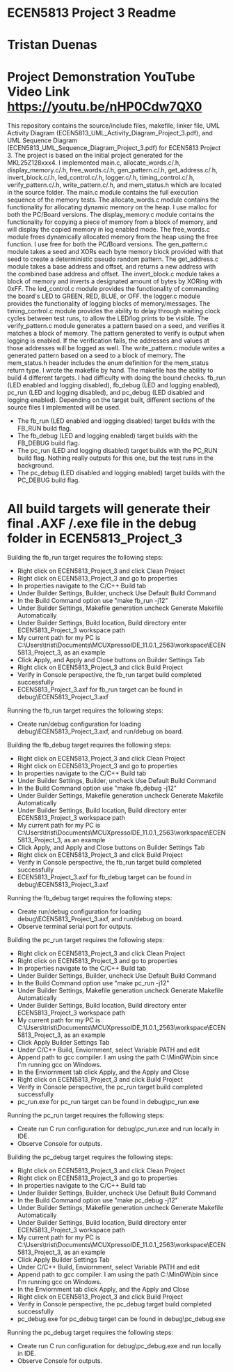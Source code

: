 # ECEN5813 Project 3 Readme
# Tristan Duenas
# Project Demonstration YouTube Video Link https://youtu.be/nHP0Cdw7QX0

This repository contains the source/include files, makefile, linker file, UML Activity Diagram (ECEN5813_UML_Activity_Diagram_Project_3.pdf), and UML Sequence Diagram (ECEN5813_UML_Sequence_Diagram_Project_3.pdf) for ECEN5813 Project 3.
The project is based on the initial project generated for the MKL25Z128xxx4.
I implemented main.c, allocate_words.c/.h, display_memory.c/.h, free_words.c/.h, gen_pattern.c/.h, get_address.c/.h, invert_block.c/.h, led_control.c/.h,
logger.c/.h, timing_control.c/.h, verify_pattern.c/.h, write_pattern.c/.h, and mem_status.h
which are located in the source folder.
The main.c module contains the full execution sequence of the memory tests.
The allocate_words.c module contains the functionality for allocating dynamic memory on the heap. I use malloc for both the PC/Board versions.
The display_memory.c module contains the functionality for copying a piece of memory from a block of memory, and will display the copied memory in
log enabled mode.
The free_words.c module frees dynamically allocated memory from the heap using the free function. I use free for both the PC/Board versions.
The gen_pattern.c module takes a seed and XORs each byte memory block provided with that seed to create a deterministic pseudo random pattern.
The get_address.c module takes a base address and offset, and returns a new address with the combined base address and offset.
The invert_block.c module takes a block of memory and inverts a designated amount of bytes by XORing with 0xFF.
The led_control.c module provides the functionality of commanding the board's LED to GREEN, RED, BLUE, or OFF.
the logger.c module provides the functionality of logging blocks of memory/messages.
The timing_control.c module provides the ability to delay through waiting clock cycles between test runs, to allow the LED/log 
prints to be visible.
The verify_pattern.c module generates a pattern based on a seed, and verifies it matches a block of memory. The pattern generated to verify 
is output when logging is enabled. If the verification fails, the addresses and values at those addresses will be logged as well.
The write_pattern.c module writes a generated pattern based on a seed to a block of memory.
The mem_status.h header includes the enum definition for the mem_status return type.
I wrote the makefile by hand. The makefile has the ability to build 4 different targets.
I had difficulty with doing the bound checks.
fb_run (LED enabled and logging disabled), fb_debug (LED and logging enabled), pc_run (LED and logging disabled), and pc_debug (LED disabled and logging enabled).
Depending on the target built, different sections of the source files I implemented will be used.
- The fb_run (LED enabled and logging disabled) target builds with the FB_RUN build flag.
- The fb_debug (LED and logging enabled) target builds with the FB_DEBUG build flag.
- The pc_run (LED and logging disabled) target builds with the PC_RUN build flag. Nothing really outputs for this one, but the test runs in the background.
- The pc_debug (LED disabled and logging enabled) target builds with the PC_DEBUG build flag.

# All build targets will generate their final .AXF /.exe file in the debug folder in ECEN5813_Project_3

Building the fb_run target requires the following steps:

- Right click on ECEN5813_Project_3 and click Clean Project
- Right click on ECEN5813_Project_3 and go to properties
- In properties navigate to the C/C++ Build tab
- Under Builder Settings, Builder, uncheck Use Default Build Command
- In the Build Command option use "make fb_run -j12"
- Under Builder Settings, Makefile generation uncheck Generate Makefile Automatically
- Under Builder Settings, Build location, Build directory enter ECEN5813_Project_3 workspace path
- My current path for my PC is C:\Users\trist\Documents\MCUXpressoIDE_11.0.1_2563\workspace\ECEN5813_Project_3, as an example
- Click Apply, and Apply and Close buttons on Builder Settings Tab
- Right click on ECEN5813_Project_3 and click Build Project
- Verify in Console perspective, the fb_run target build completed successfully
- ECEN5813_Project_3.axf for fb_run target can be found in debug\ECEN5813_Project_3.axf

Running the fb_run target requires the following steps:

- Create run/debug configuration for loading debug\ECEN5813_Project_3.axf, and run/debug on board.

Building the fb_debug target requires the following steps:

- Right click on ECEN5813_Project_3 and click Clean Project
- Right click on ECEN5813_Project_3 and go to properties
- In properties navigate to the C/C++ Build tab
- Under Builder Settings, Builder, uncheck Use Default Build Command
- In the Build Command option use "make fb_debug -j12"
- Under Builder Settings, Makefile generation uncheck Generate Makefile Automatically
- Under Builder Settings, Build location, Build directory enter ECEN5813_Project_3 workspace path
- My current path for my PC is C:\Users\trist\Documents\MCUXpressoIDE_11.0.1_2563\workspace\ECEN5813_Project_3, as an example
- Click Apply, and Apply and Close buttons on Builder Settings Tab
- Right click on ECEN5813_Project_3 and click Build Project
- Verify in Console perspective, the fb_run target build completed successfully
- ECEN5813_Project_3.axf for fb_debug target can be found in debug\ECEN5813_Project_3.axf

Running the fb_debug target requires the following steps:

- Create run/debug configuration for loading debug\ECEN5813_Project_3.axf, and run/debug on board.
- Observe terminal serial port for outputs.

Building the pc_run target requires the following steps:

- Right click on ECEN5813_Project_3 and click Clean Project
- Right click on ECEN5813_Project_3 and go to properties
- In properties navigate to the C/C++ Build tab
- Under Builder Settings, Builder, uncheck Use Default Build Command
- In the Build Command option use "make pc_run -j12"
- Under Builder Settings, Makefile generation uncheck Generate Makefile Automatically
- Under Builder Settings, Build location, Build directory enter ECEN5813_Project_3 workspace path
- My current path for my PC is C:\Users\trist\Documents\MCUXpressoIDE_11.0.1_2563\workspace\ECEN5813_Project_3, as an example
- Click Apply Builder Settings Tab
- Under C/C++ Build, Enviornment, select Variable PATH and edit
- Append path to gcc compiler. I am using the path C:\MinGW\bin since I'm running gcc on Windows.
- In the Enviornment tab click Apply, and the Apply and Close
- Right click on ECEN5813_Project_3 and click Build Project
- Verify in Console perspective, the pc_run target build completed successfully
- pc_run.exe for pc_run target can be found in debug\pc_run.exe

Running the pc_run target requires the following steps:

- Create run C run configuration for debug\pc_run.exe and run locally in IDE. 
- Observe Console for outputs.

Building the pc_debug target requires the following steps:
- Right click on ECEN5813_Project_3 and click Clean Project
- Right click on ECEN5813_Project_3 and go to properties
- In properties navigate to the C/C++ Build tab
- Under Builder Settings, Builder, uncheck Use Default Build Command
- In the Build Command option use "make pc_debug -j12"
- Under Builder Settings, Makefile generation uncheck Generate Makefile Automatically
- Under Builder Settings, Build location, Build directory enter ECEN5813_Project_3 workspace path
- My current path for my PC is C:\Users\trist\Documents\MCUXpressoIDE_11.0.1_2563\workspace\ECEN5813_Project_3, as an example
- Click Apply Builder Settings Tab
- Under C/C++ Build, Enviornment, select Variable PATH and edit
- Append path to gcc compiler. I am using the path C:\MinGW\bin since I'm running gcc on Windows.
- In the Enviornment tab click Apply, and the Apply and Close
- Right click on ECEN5813_Project_3 and click Build Project
- Verify in Console perspective, the pc_debug target build completed successfully
- pc_debug.exe for pc_debug target can be found in debug\pc_debug.exe

Running the pc_debug target requires the following steps:

- Create run C run configuration for debug\pc_debug.exe and run locally in IDE. 
- Observe Console for outputs.
